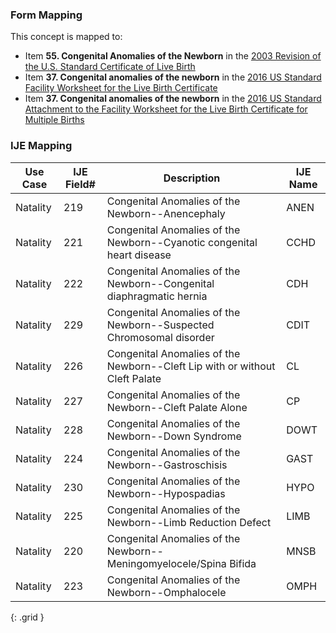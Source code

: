 ### Form Mapping
This concept is mapped to:
 * Item **55. Congenital Anomalies of the Newborn** in the [2003 Revision of the U.S. Standard Certificate of Live Birth](https://www.cdc.gov/nchs/data/dvs/birth11-03final-ACC.pdf)
 * Item **37. Congenital anomalies of the newborn** in the [2016 US Standard Facility Worksheet for the Live Birth Certificate](https://www.cdc.gov/nchs/data/dvs/facility-worksheet-2016-508.pdf)
 * Item **37. Congenital anomalies of the newborn** in the [2016 US Standard Attachment to the Facility Worksheet for the Live Birth Certificate for Multiple Births](https://www.cdc.gov/nchs/data/dvs/multiple-births-worksheet-2016.pdf)

### IJE Mapping

| **Use Case** | **IJE Field#** | **Description** | **IJE Name** |
| ------------ | -------------- | --------------- | ------------ |
| Natality | 219 | Congenital Anomalies of the Newborn--Anencephaly | ANEN |
| Natality | 221 | Congenital Anomalies of the Newborn--Cyanotic congenital heart disease | CCHD |
| Natality | 222 | Congenital Anomalies of the Newborn--Congenital diaphragmatic hernia | CDH |
| Natality | 229 | Congenital Anomalies of the Newborn--Suspected Chromosomal disorder | CDIT |
| Natality | 226 | Congenital Anomalies of the Newborn--Cleft Lip with or without Cleft Palate | CL |
| Natality | 227 | Congenital Anomalies of the Newborn--Cleft Palate Alone | CP |
| Natality | 228 | Congenital Anomalies of the Newborn--Down Syndrome | DOWT |
| Natality | 224 | Congenital Anomalies of the Newborn--Gastroschisis | GAST |
| Natality | 230 | Congenital Anomalies of the Newborn--Hypospadias | HYPO |
| Natality | 225 | Congenital Anomalies of the Newborn--Limb Reduction Defect | LIMB |
| Natality | 220 | Congenital Anomalies of the Newborn--Meningomyelocele/Spina Bifida | MNSB |
| Natality | 223 | Congenital Anomalies of the Newborn--Omphalocele | OMPH |
{: .grid }

